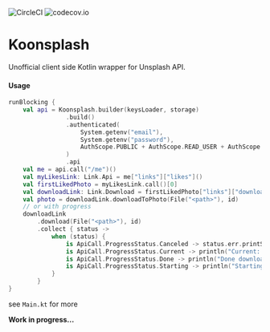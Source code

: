 ![CircleCI](https://circleci.com/gh/criske/koonsplash.svg?style=svg) ![codecov.io](https://codecov.io/github/criske/koonsplash/coverage.svg?branch=master)
    
# **Koonsplash**

Unofficial client side Kotlin wrapper for Unsplash API. 

#### Usage

```kotlin
runBlocking {
    val api = Koonsplash.builder(keysLoader, storage)
                .build()
                .authenticated(
                    System.getenv("email"),
                    System.getenv("password"),
                    AuthScope.PUBLIC + AuthScope.READ_USER + AuthScope.WRITE_USER
                )
                .api
    val me = api.call("/me")()
    val myLikesLink: Link.Api = me["links"]["likes"]()
    val firstLikedPhoto = myLikesLink.call()[0]
    val downloadLink: Link.Download = firstLikedPhoto["links"]["download_location"]()
    val photo = downloadLink.downloadToPhoto(File("<path>"), id)
    // or with progress
    downloadLink
        .download(File("<path>"), id)
        .collect { status ->
            when (status) {
                is ApiCall.ProgressStatus.Canceled -> status.err.printStackTrace()
                is ApiCall.ProgressStatus.Current -> println("Current: ${status.value}%")
                is ApiCall.ProgressStatus.Done -> println("Done downloading")
                is ApiCall.ProgressStatus.Starting -> println("Starting")
            }
        }
}        
```
see `Main.kt` for more

**Work in progress...**
